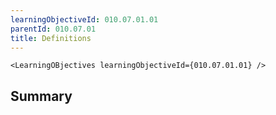 ```yaml
---
learningObjectiveId: 010.07.01.01
parentId: 010.07.01
title: Definitions
---
```


```tsx eval
<LearningOBjectives learningObjectiveId={010.07.01.01} />
```

## Summary
